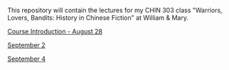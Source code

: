 This repository will contain the lectures for my CHIN 303 class "Warriors, Lovers, Bandits: History in Chinese Fiction" at William & Mary.

[Course Introduction - August 28](https://vierth.github.io/warriorsloversbandits/August%2028.html)

[September 2](https://vierth.github.io/warriorsloversbandits/September%202.html)

[September 4](https://vierth.github.io/warriorsloversbandits/September%204.html)